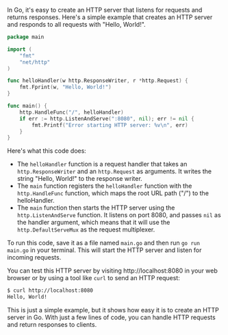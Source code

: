 In Go, it's easy to create an HTTP server that listens for requests and returns responses. Here's a simple example that creates an HTTP server and responds to all requests with "Hello, World!".

```go
package main

import (
    "fmt"
    "net/http"
)

func helloHandler(w http.ResponseWriter, r *http.Request) {
    fmt.Fprint(w, "Hello, World!")
}

func main() {
    http.HandleFunc("/", helloHandler)
    if err := http.ListenAndServe(":8080", nil); err != nil {
        fmt.Printf("Error starting HTTP server: %v\n", err)
    }
}
```

Here's what this code does:

- The `helloHandler` function is a request handler that takes an `http.ResponseWriter` and an `http.Request` as arguments. It writes the string "Hello, World!" to the response writer.
- The `main` function registers the `helloHandler` function with the `http.HandleFunc` function, which maps the root URL path ("/") to the helloHandler.
- The `main` function then starts the HTTP server using the `http.ListenAndServe` function. It listens on port 8080, and passes `nil` as the handler argument, which means that it will use the `http.DefaultServeMux` as the request multiplexer.

To run this code, save it as a file named `main.go` and then run `go run main.go` in your terminal. This will start the HTTP server and listen for incoming requests.

You can test this HTTP server by visiting http://localhost:8080 in your web browser or by using a tool like `curl` to send an HTTP request:

```bash
$ curl http://localhost:8080
Hello, World!
```

This is just a simple example, but it shows how easy it is to create an HTTP server in Go. With just a few lines of code, you can handle HTTP requests and return responses to clients.